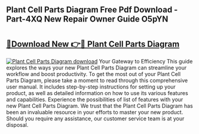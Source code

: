 ## Plant Cell Parts Diagram Free Pdf Download - Part-4XQ New Repair Owner Guide O5pYN

# <h2><a href="http://dfj33s.blite.top/?on=Plant+Cell+Parts+Diagram">🔗Download New 👉🔴 Plant Cell Parts Diagram</a></h2>

[![Plant Cell Parts Diagram download](https://i.imgur.com/lujVjoI.png)](http://dfj33s.blite.top/?on=Plant+Cell+Parts+Diagram)
Your Gateway to Efficiency This guide explores the ways your new Plant Cell Parts Diagram can streamline your workflow and boost productivity. To get the most out of your Plant Cell Parts Diagram, please take a moment to read through this comprehensive user manual. It includes step-by-step instructions for setting up your product, as well as detailed information on how to use its various features and capabilities. Experience the possibilities of list of features with your new Plant Cell Parts Diagram. We trust that the Plant Cell Parts Diagram has been an invaluable resource in your efforts to master your new product. Should you require any assistance, our customer service team is at your disposal.
